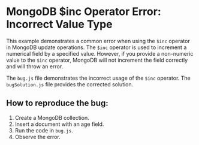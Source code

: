 # MongoDB $inc Operator Error: Incorrect Value Type

This example demonstrates a common error when using the `$inc` operator in MongoDB update operations.  The `$inc` operator is used to increment a numerical field by a specified value. However, if you provide a non-numeric value to the `$inc` operator, MongoDB will not increment the field correctly and will throw an error.

The `bug.js` file demonstrates the incorrect usage of the `$inc` operator. The `bugSolution.js` file provides the corrected solution.

## How to reproduce the bug:
1. Create a MongoDB collection.
2. Insert a document with an age field.
3. Run the code in `bug.js`.
4. Observe the error.